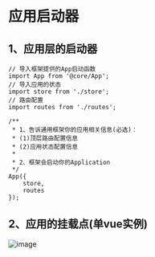 # 应用启动器

## 1、应用层的启动器
```
// 导入框架提供的App启动函数
import App from '@core/App';
// 导入应用的状态
import store from './store';
// 路由配置
import routes from './routes';

/**
 * 1、告诉通用框架你的应用相关信息(必选)：
 * (1)顶层路由配置信息
 * (2)应用状态配置信息
 * 
 * 2、框架会启动你的Application
 */
App({
    store,
    routes
});
```

## 2、应用的挂载点(单vue实例)
![image](https://github.com/linmingdao/v-bonjour/raw/doc/doc/assets/app_mount.png)